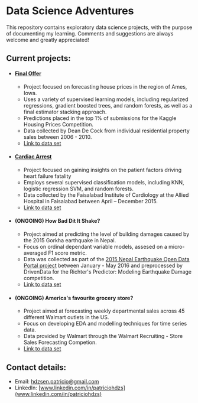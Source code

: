 # Data Science Adventures

This repository contains exploratory data science projects, with the purpose of documenting my learning. Comments and suggestions are always welcome and greatly appreciated!

## Current projects:

- #### [Final Offer](https://nbviewer.jupyter.org/github/patohdzs/data-science-adventures/blob/main/final-offer/residential-real-estate-price-prediction.ipynb)
  - Project focused on forecasting house prices in the region of Ames, Iowa.
  - Uses a variety of supervised learning models, including regularized regressions, gradient boosted trees, and random forests, as well as a final estimator stacking approach.
  - Predictions placed in the top 1% of submissions for the Kaggle Housing Prices Competition.
  - Data collected by Dean De Cock from individual residential property sales between 2006 - 2010. 
  - [Link to data set](http://jse.amstat.org/v19n3/decock.pdf) 

- #### [Cardiac Arrest](https://nbviewer.jupyter.org/github/patohdzs/data-science-adventures/blob/main/cardiac-arrest/heart-failure.ipynb) 
  - Project focused on gaining insights on the patient factors driving heart failure fatality 
  - Employs several supervised classification models, including KNN, logistic regression SVM, and random forests.
  - Data collected by the Faisalabad Institute of Cardiology at the Allied Hospital in Faisalabad between April – December 2015. 
  - [Link to data set](https://plos.figshare.com/articles/dataset/Survival_analysis_of_heart_failure_patients_A_case_study/5227684/1) 

- #### (ONGOING) How Bad Dit It Shake?
  - Project aimed at predicting the level of building damages caused by the 2015 Gorkha earthquake in Nepal.
  - Focus on ordinal dependant variable models, assesed on a micro-averaged F1 score metric.
  - Data was collected as part of the [2015 Nepal Earthquake Open Data Portal project](http://eq2015.npc.gov.np/#/about) between January - May 2016 and preprocessed by DrivenData for the Richter's Predictor: Modeling Earthquake Damage competition.  
  - [Link to data set](https://www.drivendata.org/competitions/57/nepal-earthquake/page/134/)
  
- #### (ONGOING) America's favourite grocery store?
  - Project aimed at forecasting weekly departmental sales across 45 different Walmart outlets in the US.
  - Focus on developing EDA and modelling techniques for time series data.
  - Data provided by Walmart through the Walmart Recruiting - Store Sales Forecasting Competion. 
  - [Link to data set](https://www.kaggle.com/c/walmart-recruiting-store-sales-forecasting/data) 

## Contact details:
- Email: hdzsen.patricio@gmail.com
- LinkedIn: [www.linkedin.com/in/patriciohdzs](www.linkedin.com/in/patriciohdzs)
